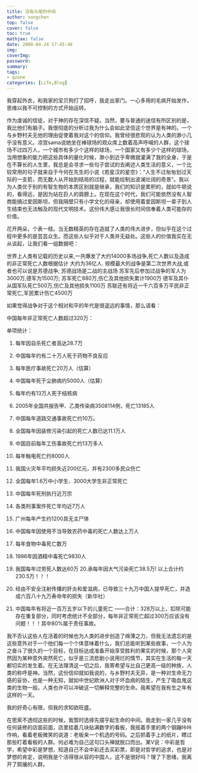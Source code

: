 ```yaml
---
title: 没有头尾的中间
author: songchen
top: false
cover: false
toc: true
mathjax: false
date: 2008-04-24 17:45:48
img:
coverImg:
password:
summary:
tags:
- qzone
categories: [Life,Blog]
---
```

 我穿起外衣，和我家的宝贝狗打了招呼，我走出家门。一心多用的毛病开始发作，思维以我不可控制的方式开始运转。

作为虔诚的信徒，对于神的存在深信不疑。当然，要与普通的迷信有所区别的是，我比他们有脑子。我很彻底的分析过我为什么会如此坚信这个世界是有神的。一个与乡野村夫无他的理由促使着我对这个的信仰。我曾经很悲观的认为人类的渺小几乎没有意义。凉宫sama说她坐在棒球场的观众席上数着高声呼喊的人群，这个球场不过四万人，一个城市有多少个这样的球场，一个国家又有多少个这样的球场，当用想象的能力把这些具体的量化时候，渺小到近乎卑微就灌满了我的全身，于是在不算长的人生里，我总是会寻求一些句子尝试的去阐述人类生活的意义，一个比较常用的句子就来自于今何在先生的小说《若星汉的星空》：“人生不过匆匆划过天际的一支箭，而无数人从开始到结局的过程，就能绘制出波澜壮阔的奇景”。我以为人类优于别的有智生物的本质区别就是继承，我们的知识是累积的，就如牛顿说的，看得远，是因为站在巨人的肩膀上。在现在这个时代，我们可能依然没有人智商能搞过爱因斯坦，但我隔壁只有小学文化的母亲，却使用着爱因斯坦一辈子到人生结束也无法触及的现代文明技术。这份伟大感让我很长时间信奉着人类可能存的价值。

花开两朵，个表一枝。当无数精英的存在造就了人类的伟大进步，但似乎在这个过程中更多的是芸芸众生。而这些人似乎对于人类并无益处。这些人的价值我实在无从谈起，让我们看一组数据吧：

世界上人类有记载的历史以来,一共爆发了大约14000多场战争,死亡人数以及造成的非正常死亡人数根据估计 大约为36亿人.
规模最大的战争是第二次世界大战,或者也可以说是苏德战争;
苏德战场是二战的主战场
苏军先后参加过战争的军人为3000万,德军为1500万;
苏军死亡880万,伤亡及其他损失累计1900万
德军及其仆从国军队死亡500万,伤亡及其他损失1100万
苏联还有将近一千六百多万平民非正常死亡,军民累计伤亡4500万

如果觉得战争对于这个相对和平的年代是很遥远的事情，那么请看：

中国每年非正常死亡人数超过320万：

单项统计：
1. 每年因自杀死亡者高达28.7万
2. 中国每年约有二十万人死于药物不良反应
3. 每年医疗事故死亡20万人（估算）
4. 中国每年死于尘肺病约5000人（估算）
5. 每年约有13万人死于结核病
6. 2005年全国共报告甲、乙类传染病3508114例，死亡13185人
7. 中国每年道路交通事故死亡约10万。
8. 全国每年因装修污染引起的死亡人数已达11.1万人
9. 中国目前每年工伤事故死亡约13万多人
10. 每年触电死亡约8000人
11. 我国火灾年平均损失近200亿元，并有2300多民众伤亡
12. 全国每年1.6万中小学生、3000大学生非正常死亡
13. 中国每年死刑执行近万宗
14. 各类刑事案件死亡年均近7万人
15. 广州每年产生约1200具无主尸体
16. 中国每年因使用不当导致农药中毒的死亡人数达上万人
17. 每年食物中毒死亡数万
18. 1986年因酒精中毒死亡9830人
19. 我国每年过劳死人数达60万
20.承每年因大气污染死亡38.5万!
以上合计约230.5万！！！

21. 经由不安全注射传播的肝炎和爱滋病，已导致三十九万中国人提早死亡，并造成六百八十九万寿命年的损失（新华社）

22. 中国每年有将近一百万五岁以下的儿童死亡
——合计：328万以上，扣除可能存在重复部分，同时考虑统计不全部分，每年非正常死亡超过300万应该没有问题！！！其中80%属于责任事故。

我不否认这些人在活着的时候也为人类的进步创造了绵薄之力，但我无法遗忘的是这些意外对于一个他们每一个个体意味着什么，我们总能听到某些故事，一个人为之奋斗了很久的一个目标，在目标达成准备开始享受胜利的果实的时候，那个人突然因为某种意外突然死亡，似乎是三流悲剧小说用烂的情节，其实在生活的每一天都切实的发生着。在无法理清这一切之后，我寄希望与比自己更高一级的种族，人类的称呼是神。当然，这份信仰就如我说的，与乡野村夫无异，是一种对生命无力感的妥协，也是一种无知，就如中世纪欧洲人对于坏血病的陌生，产生了吸血鬼这类的生物一般。人类也许可以冲破这一切解释完整的生命。我希望在我有生之年有这样的一天。

我的好奇心有限，但我的求知欲旺盛。

在思索不透彻这些的时候，我暂时选择先摆乎起生命的中间。我走到一家几乎没有任何装修的店面前面，店里挂着几块贴满数字的看板，我摇着手里的两个钢蹦咔咔作响，看着老板微笑的说道：老板来一个机选的号码。之后抓着手上的纸片，瞟过那些盯着看板的人群。何必难为自己这句口头禅就脱口而出。某V说：中彩是哲学，希望中彩是梦想，知道自己不会中彩还去买彩票，即是对哲学的追求，也是对梦想的肯定，说明我是个活得很从容的中国人，这不是很好吗？理了下思绪，我离开了熙攘的人群。
